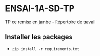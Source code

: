 # ENSAI-1A-SD-TP

TP de remise en jambe - Répertoire de travail

## Installer les packages

- `pip install -r requirements.txt`